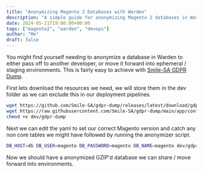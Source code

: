 ```yaml
---
title: "Anonymizing Magento 2 Databases with Warden"
description: "A simple guide for anonymizing Magento 2 databases in Warden to either pass off to other developers or move forward into staging/ephemeral environments"
date: 2024-05-21T19:00:00+00:00
tags: ["magento2", "warden", "devops"]
author: "Me"
draft: false
---
```

You might find yourself needing to anonymize a database in Warden to either pass off to another developer, or move it forward into ephemeral / staging environments. This is fairly easy to achieve with [Smile-SA GDPR Dump](https://github.com/Smile-SA/gdpr-dump).

First lets download the resources we need, we will store them in the dev folder as we can exclude this in our deployment pipelines.
```bash
wget https://github.com/Smile-SA/gdpr-dump/releases/latest/download/gdpr-dump.phar -o dev/gdpr-dump
wget https://raw.githubusercontent.com/Smile-SA/gdpr-dump/main/app/config/example.yaml -o dev/gdpr-dump.yaml
chmod +x dev/gdpr-dump
```

Next we can edit the yaml to set our correct Magento version and catch any non core tables we might have followed by running the anonymizer script.
```bash
DB_HOST=db DB_USER=magento DB_PASSWORD=magento DB_NAME=magento dev/gdpr-dump dev/gdpr-dump.yaml | gzip > dev/z_anonymized_db.$(date +%s).sql.gz
```

Now we should have a anonymized GZIP'd database we can share / move forward into environments.
